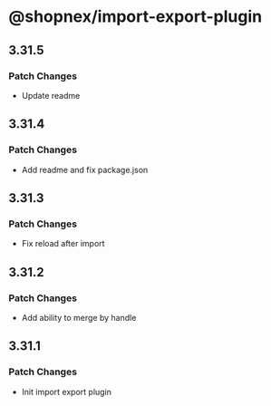 # @shopnex/import-export-plugin

## 3.31.5

### Patch Changes

- Update readme

## 3.31.4

### Patch Changes

- Add readme and fix package.json

## 3.31.3

### Patch Changes

- Fix reload after import

## 3.31.2

### Patch Changes

- Add ability to merge by handle

## 3.31.1

### Patch Changes

- Init import export plugin
